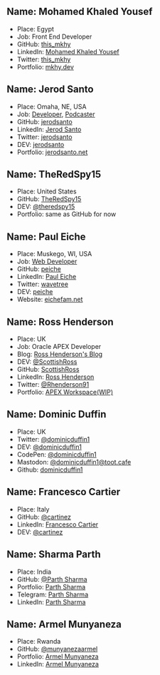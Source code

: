 
## Name: Mohamed Khaled Yousef
* Place: Egypt
* Job: Front End Developer
* GitHub: [this_mkhy](https://github.com/this-mkhy)
* LinkedIn: [Mohamed Khaled Yousef](http://linkedin.com/in/mohamed-khaled-yousef-421081a5)
* Twitter: [this_mkhy](https://twitter.com/this_mkhy)
* Portfolio: [mkhy.dev](https://mkhy.pages.dev/)


## Name: Jerod Santo
* Place: Omaha, NE, USA
* Job: [Developer](https://objectlateral.com), [Podcaster](https://changelog.com)
* GitHub: [jerodsanto](https://github.com/jerodsanto)
* LinkedIn: [Jerod Santo](https://www.linkedin.com/in/jerodsanto/)
* Twitter: [jerodsanto](https://twitter.com/jerodsanto)
* DEV: [jerodsanto](https://dev.to/jerodsanto)
* Portfolio: [jerodsanto.net](https://jerodsanto.net)

## Name: TheRedSpy15
* Place: United States
* GitHub: [TheRedSpy15](https://github.com/TheRedSpy15)
* DEV: [@theredspy15](https://dev.to/theredspy15)
* Portfolio: same as GitHub for now

## Name: Paul Eiche
* Place: Muskego, WI, USA
* Job: [Web Developer](https://www.halleonard.com)
* GitHub: [peiche](https://github.com/peiche)
* LinkedIn: [Paul Eiche](https://www.linkedin.com/in/paul-eiche/)
* Twitter: [wavetree](https://twitter.com/wavetree)
* DEV: [peiche](https://dev.to/peiche)
* Website: [eichefam.net](https://eichefam.net)

## Name: Ross Henderson
* Place: UK
* Job: Oracle APEX Developer
* Blog: [Ross Henderson's Blog](https://rosshendersonsblog.uk/)
* DEV: [@ScottishRoss](https://dev.to/scottishross)
* GitHub: [ScottishRoss](https://github.com/ScottishRoss/)
* LinkedIn: [Ross Henderson](https://www.linkedin.com/in/ross-henderson-49a67641/)
* Twitter: [@Rhenderson91](https://twitter.com/RHenderson91)
* Portfolio: [APEX Workspace(WIP)](https://apex.oracle.com/pls/apex/f?p=WORKSHOP)

## Name: Dominic Duffin
* Place: UK
* Twitter: [@dominicduffin1](https://twitter.com/dominicduffin1)
* DEV: [@dominicduffin1](https://dev.to/dominicduffin1)
* CodePen: [@dominicduffin1](https://codepen.io/dominicduffin1/)
* Mastodon: [@dominicduffin1@toot.cafe](https://toot.cafe/@dominicduffin1)
* Github: [dominicduffin1](https://github.com/dominicduffin1)

## Name: Francesco Cartier
* Place: Italy
* GitHub: [@cartinez](http://github.com/cartinez)
* LinkedIn: [Francesco Cartier](https://www.linkedin.com/in/francesco-cartier-47a9479a/)
* DEV: [@cartinez](https://dev.to/cartinez)
 
## Name: Sharma Parth
* Place: India 
* GitHub: [@Parth Sharma](http://github.com/hack-parthsharma)
* Portfolio: [Parth Sharma](https://hack-parthsharma.github.io)
* Telegram: [Parth Sharma](@robleisrajkumar)
* LinkedIn: [Parth Sharma](https://www.linkedin.com/in/parthsharmajii)

## Name: Armel Munyaneza
* Place: Rwanda 
* GitHub: [@munyanezaarmel](http://github.com/munyanezaarmel)
* Portfolio: [Armel Munyaneza](munyanezaarmel.netlify.app)
* LinkedIn: [Armel Munyaneza](https://www.linkedin.com/in/munyaneza-armel-4b30a8201/)
 